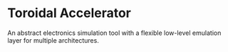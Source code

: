 # Toroidal Accelerator
An abstract electronics simulation tool with a flexible low-level emulation layer for multiple architectures.
